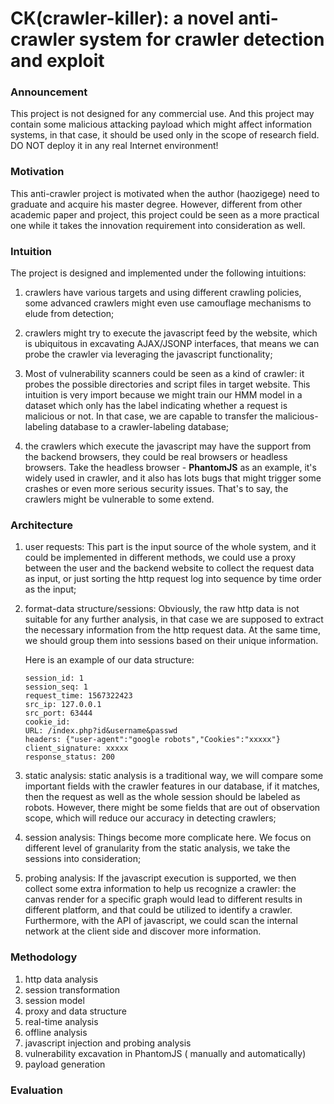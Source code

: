 # CK(crawler-killer): a novel anti-crawler system for crawler detection and exploit

### Announcement 
This project is not designed for any commercial use. And this project may contain some malicious attacking payload which might affect information systems, in that case, it should be used only in the scope of research field. DO NOT deploy it in any real Internet environment!

### Motivation

This anti-crawler project is motivated when the author (haozigege) need to graduate and acquire his master degree. However, different from other academic paper and project, this project could be seen as a more practical one while it takes the innovation requirement into consideration as well. 

### Intuition

The project is designed and implemented under the following intuitions:

1. crawlers have various targets and using different crawling policies, some advanced crawlers might even use camouflage mechanisms to elude from detection;

2. crawlers might try to execute the javascript feed by the website, which is ubiquitous in excavating AJAX/JSONP interfaces, that means we can probe the crawler via leveraging the javascript functionality;

3. Most of vulnerability scanners could be seen as a kind of crawler: it probes the possible directories and script files in target website. This intuition is very import because we might train our HMM model in a dataset which only has the label indicating whether a request is malicious or not. In that case, we are capable to transfer the malicious-labeling database to a crawler-labeling database;

4. the crawlers which execute the javascript may have the support from the backend browsers, they could be real browsers or headless browsers. Take the headless browser - **PhantomJS** as an example, it's widely used in crawler, and it also has lots bugs that might trigger some crashes or even more serious security issues. That's to say, the crawlers might be vulnerable to some extend.

### Architecture

1. user requests: This part is the input source of the whole system, and it could be implemented in different methods, we could use a proxy between the user and the backend website to collect the request data as input, or just sorting the http request log into sequence by time order as the input;

2. format-data structure/sessions: Obviously, the raw http data is not suitable for any further analysis, in that case we are supposed to extract the necessary information from the http request data. At the same time, we should group them into sessions based on their unique information.
   
   Here is an example of our data structure:
   ```
   session_id: 1
   session_seq: 1
   request_time: 1567322423
   src_ip: 127.0.0.1
   src_port: 63444
   cookie_id: 
   URL: /index.php?id&username&passwd
   headers: {"user-agent":"google robots","Cookies":"xxxxx"}
   client_signature: xxxxx
   response_status: 200
   ```
   
   

3. static analysis: static analysis is a traditional way, we will compare some important fields with the crawler features in our database, if it matches, then the request as well as the whole session should be labeled as robots. However, there might be some fields that are out of observation scope, which will reduce our accuracy in detecting crawlers;

4. session analysis: Things become more complicate here. We focus on different level of granularity from the static analysis, we take the sessions into consideration;

5. probing analysis: If the javascript execution is supported, we then collect some extra information to help us recognize a crawler: the canvas render for a specific graph would lead to different results in different platform, and that could be utilized to identify a crawler. Furthermore, with the API of javascript, we could scan the internal network at the client side and discover more information.


### Methodology

1. http data analysis
2. session transformation
3. session model
4. proxy and data structure
5. real-time analysis
6. offline analysis
7. javascript injection and probing analysis
8. vulnerability excavation in PhantomJS ( manually and automatically)
9. payload generation

### Evaluation


